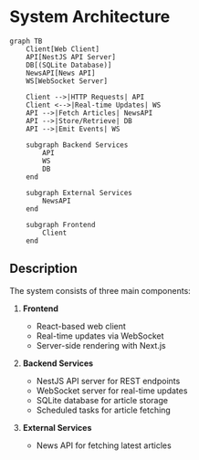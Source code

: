 # System Architecture

```mermaid
graph TB
    Client[Web Client]
    API[NestJS API Server]
    DB[(SQLite Database)]
    NewsAPI[News API]
    WS[WebSocket Server]
    
    Client -->|HTTP Requests| API
    Client <-->|Real-time Updates| WS
    API -->|Fetch Articles| NewsAPI
    API -->|Store/Retrieve| DB
    API -->|Emit Events| WS

    subgraph Backend Services
        API
        WS
        DB
    end

    subgraph External Services
        NewsAPI
    end

    subgraph Frontend
        Client
    end
```

## Description

The system consists of three main components:

1. **Frontend**
   - React-based web client
   - Real-time updates via WebSocket
   - Server-side rendering with Next.js

2. **Backend Services**
   - NestJS API server for REST endpoints
   - WebSocket server for real-time updates
   - SQLite database for article storage
   - Scheduled tasks for article fetching

3. **External Services**
   - News API for fetching latest articles 